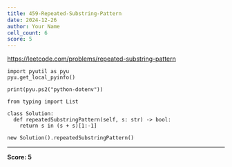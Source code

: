 ```yaml
---
title: 459-Repeated-Substring-Pattern
date: 2024-12-26
author: Your Name
cell_count: 6
score: 5
---
```


https://leetcode.com/problems/repeated-substring-pattern


```
import pyutil as pyu
pyu.get_local_pyinfo()
```


```
print(pyu.ps2("python-dotenv"))
```


```
from typing import List
```


```
class Solution:
  def repeatedSubstringPattern(self, s: str) -> bool:
    return s in (s + s)[1:-1]
```


```
new Solution().repeatedSubstringPattern()
```


---
**Score: 5**